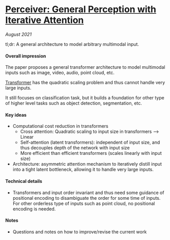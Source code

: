 # [Perceiver: General Perception with Iterative Attention](https://arxiv.org/abs/2103.03206)

_August 2021_

tl;dr: A general architecture to model arbitrary multimodal input. 

#### Overall impression
The paper proposes a general transformer architecture to model multimodal inputs such as image, video, audio, point cloud, etc.

[Transformer](transformer.md) has the quadratic scaling problem and thus cannot handle very large inputs. 

It still focuses on classification task, but it builds a foundation for other type of higher level tasks such as object detection, segmentation, etc.

#### Key ideas
- Computational cost reduction in transformers
	- Cross attention: Quadratic scaling to input size in transformers --> Linear 
	- Self-attention (latent transformers): independent of input size, and thus decouples depth of the network with input size
	- More efficient than efficient transformers (scales linearly with input size)
- Architecture: asymmetric attention mechanism to iteratively distill input into a tight latent bottleneck, allowing it to handle very large inputs. 


#### Technical details
- Transformers and input order invariant and thus need some guidance of positional encoding to disambiguate the order for some time of inputs. For other orderless type of inputs such as point cloud, no positional encoding is needed. 

#### Notes
- Questions and notes on how to improve/revise the current work  

